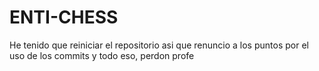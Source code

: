# ENTI-CHESS
He tenido que reiniciar el repositorio asi que renuncio a los puntos por el uso de los commits y todo eso, perdon profe
